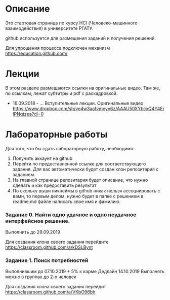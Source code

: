 # Описание
Это стартовая страница по курсу HCI (Человеко-машинного взаимодействия) в университете РГАТУ.

github используется для размещения заданий и получения решений.
 
Для упрощения процесса подключен механизм https://education.github.com/

# Лекции
В этом разделе размещаются ссылки на оригинальные видео. Там же, по ссылкам, лежат субтитры и pdf с раскадровкой.

- 16.09.2018 - ... Вступительные лекции. Оригинальные видео https://www.dropbox.com/sh/ve4w3aafvmoyy6z/AAAU50XYbcxQ4Y4ErlPNqtzea?dl=0

# Лабораторные работы

Для того, что бы сдать лабораторную работу, необходимо:
1. Получить аккаунт на github
2. Перейти по предоставленной ссылке для соответствующего задания. Для вас автоматически будет создан клон репозитария с заданием.
3. На главной странице репозитария будет описание, что нужно сделать и как предоставить результат
4. По скольку выши никнеймы в github никак нельзя ассоциировать с вами, 
то первым делом, нужно будет в папке с решением в readme.md файле написать свое имя и фамилию.

### Задание 0. Найти одно удачное и одно неудачное интерфейсное решение.
Выполнить до 29.09.2019

Для создания клона своего задания перейдите https://classroom.github.com/a/kDSLBynt

### Задание 1. Поиск потребностей

Выполнившим до 07.10.2019 + 5% к карме
Дедлайн 14.10.2019
Выполнять можно в группах до 2-х человек

Для создания клона своего задания перейдит https://classroom.github.com/a/VKbO96bh
